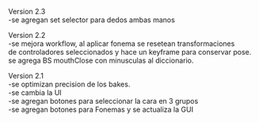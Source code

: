 Version 2.3
<br>
-se agregan set selector para dedos ambas manos


Version 2.2
<br>
-se mejora workflow, al aplicar fonema se resetean transformaciones 
<br>
de controladores seleccionados y hace un keyframe para conservar pose.
<br>
se agrega BS mouthClose con minusculas al diccionario.


Version 2.1
<br>
-se optimizan precision de los bakes.
<br>
-se cambia la UI
<br>
-se agregan botones para seleccionar la cara en 3 grupos
<br>
-se agregan botones para Fonemas y se actualiza la GUI

